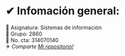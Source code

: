 # &#x2714; Infomación general:

 &#x1F539;     Asignatura: Sistemas de información  
 &#x1F539;     Grupo: 2860  
 &#x1F539;     No. cta: 314070140  
 &#x2708;    _Comparte [Mi repositorio!](https://github.com/Adrian-ICO/Garcia_Chavez)_
